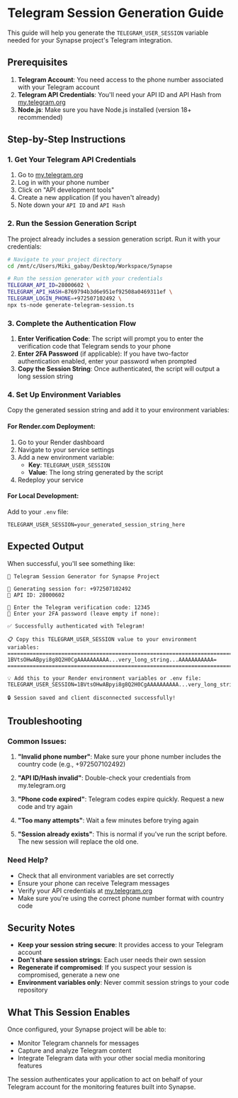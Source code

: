 # Telegram Session Generation Guide

This guide will help you generate the `TELEGRAM_USER_SESSION` variable needed for your Synapse project's Telegram integration.

## Prerequisites

1. **Telegram Account**: You need access to the phone number associated with your Telegram account
2. **Telegram API Credentials**: You'll need your API ID and API Hash from [my.telegram.org](https://my.telegram.org)
3. **Node.js**: Make sure you have Node.js installed (version 18+ recommended)

## Step-by-Step Instructions

### 1. Get Your Telegram API Credentials

1. Go to [my.telegram.org](https://my.telegram.org)
2. Log in with your phone number
3. Click on "API development tools"
4. Create a new application (if you haven't already)
5. Note down your `API ID` and `API Hash`

### 2. Run the Session Generation Script

The project already includes a session generation script. Run it with your credentials:

```bash
# Navigate to your project directory
cd /mnt/c/Users/Miki_gabay/Desktop/Workspace/Synapse

# Run the session generator with your credentials
TELEGRAM_API_ID=28000602 \
TELEGRAM_API_HASH=8769794b3d6e951ef92508a0469311ef \
TELEGRAM_LOGIN_PHONE=+972507102492 \
npx ts-node generate-telegram-session.ts
```

### 3. Complete the Authentication Flow

1. **Enter Verification Code**: The script will prompt you to enter the verification code that Telegram sends to your phone
2. **Enter 2FA Password** (if applicable): If you have two-factor authentication enabled, enter your password when prompted
3. **Copy the Session String**: Once authenticated, the script will output a long session string

### 4. Set Up Environment Variables

Copy the generated session string and add it to your environment variables:

#### For Render.com Deployment:
1. Go to your Render dashboard
2. Navigate to your service settings
3. Add a new environment variable:
   - **Key**: `TELEGRAM_USER_SESSION`
   - **Value**: The long string generated by the script
4. Redeploy your service

#### For Local Development:
Add to your `.env` file:
```env
TELEGRAM_USER_SESSION=your_generated_session_string_here
```

## Expected Output

When successful, you'll see something like:

```
🚀 Telegram Session Generator for Synapse Project

📱 Generating session for: +972507102492
🔑 API ID: 28000602

📲 Enter the Telegram verification code: 12345
🔐 Enter your 2FA password (leave empty if none):

✅ Successfully authenticated with Telegram!

📋 Copy this TELEGRAM_USER_SESSION value to your environment variables:
================================================================================
1BVtsOHwABpyi8g8Q2H0CgAAAAAAAAAA...very_long_string...AAAAAAAAAAA=
================================================================================

💡 Add this to your Render environment variables or .env file:
TELEGRAM_USER_SESSION=1BVtsOHwABpyi8g8Q2H0CgAAAAAAAAAA...very_long_string...AAAAAAAAAAA=

🔒 Session saved and client disconnected successfully!
```

## Troubleshooting

### Common Issues:

1. **"Invalid phone number"**: Make sure your phone number includes the country code (e.g., +972507102492)

2. **"API ID/Hash invalid"**: Double-check your credentials from my.telegram.org

3. **"Phone code expired"**: Telegram codes expire quickly. Request a new code and try again

4. **"Too many attempts"**: Wait a few minutes before trying again

5. **"Session already exists"**: This is normal if you've run the script before. The new session will replace the old one.

### Need Help?

- Check that all environment variables are set correctly
- Ensure your phone can receive Telegram messages
- Verify your API credentials at [my.telegram.org](https://my.telegram.org)
- Make sure you're using the correct phone number format with country code

## Security Notes

- **Keep your session string secure**: It provides access to your Telegram account
- **Don't share session strings**: Each user needs their own session
- **Regenerate if compromised**: If you suspect your session is compromised, generate a new one
- **Environment variables only**: Never commit session strings to your code repository

## What This Session Enables

Once configured, your Synapse project will be able to:
- Monitor Telegram channels for messages
- Capture and analyze Telegram content
- Integrate Telegram data with your other social media monitoring features

The session authenticates your application to act on behalf of your Telegram account for the monitoring features built into Synapse.